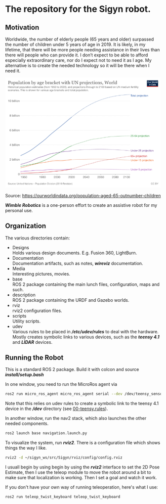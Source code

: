 # The repository for the Sigyn robot.
## Motivation
Worldwide, the number of elderly people (65 years and older) surpassed the number of children under 5 years of age in 2019. It is likely, in my lifetime, that there will be more people needing assistance in their lives than there will people who can provide it. I don’t expect to be able to afford especially extraordinary care, nor do I expect not to need it as I age. My alternative is to create the needed technology so it will be there when I need it.
<div style="text-align: center;">
  <img src="Media/Pictures/historic-and-un-pop-projections-by-age.webp" alt="alt text">
  <p>Source: <a href="https://ourworldindata.org/population-aged-65-outnumber-children">https://ourworldindata.org/population-aged-65-outnumber-children</a></p>
</div>

***Wimble Robotics*** is a one-person effort to create an assistive robot for my personal use.


## Organization
The various directories contain:
* Designs<br/>
    Holds various design documents. E.g. Fusion 360, LightBurn.
* Documentation<br/>
    Documentation artifacts, such as notes, ***wireviz*** documentation.
* Media<br/>
    Interesting pictures, movies.
* base<br/>
    ROS 2 package containing the main lunch files, configuration, maps and such.
* description<br/>
    ROS 2 package containing the URDF and Gazebo worlds.
* rviz<br/>
    rviz2 configuration files.
* scripts<br/>
    Utility scripts.
* udev<br/>
    Various rules to be placed in ***/etc/udev/rules*** to deal with the hardware. Mostly creates symbolic links to various devices, such as the ***teensy 4.1*** and ***LIDAR*** devices.

## Running the Robot
This is a standard ROS 2 package. Build it with colcon and source ***install/setup.bash***

In one window, you need to run the MicroRos agent via
``` bash
ros2 run micro_ros_agent micro_ros_agent serial --dev /dev/teensy_sensor
```
Note that this relies on udev rules to create a symbolic link to the teensy 4.1 device in the ***/dev*** directory (see [00-teensy.rules](udev/00-teensy.rules)).

In another window, run the nav2 stack, which also launches the other needed components.
``` bash
ros2 launch base navigation.launch.py
```

To visualize the system, run ***rviz2***. There is a configuration file which shows things the way I like.
``` bash
rviz2 -d ~/sigyn_ws/src/Sigyn/rviz/config/config.rviz
```

I usuall begin by using begin by using the ***rviz2*** interface to set the 2D Pose Estimate, then I use the teleop module to move the robot around a bit to make sure that localization is working. Then I set a goal and watch it work.

If you don't have your own way of running teleoperation, here's what I use:
``` bash
ros2 run teleop_twist_keyboard teleop_twist_keyboard
```
